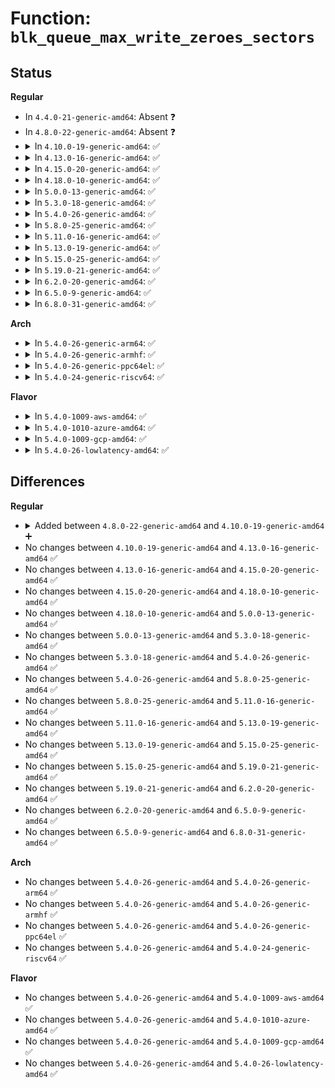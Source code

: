 # Function: <code>blk_queue_max_write_zeroes_sectors</code>

## Status
<b>Regular</b>
<ul>
<li>
In <code>4.4.0-21-generic-amd64</code>: Absent ❓
</li>
<li>
In <code>4.8.0-22-generic-amd64</code>: Absent ❓
</li>
<li>
<details>
<summary>In <code>4.10.0-19-generic-amd64</code>: ✅</summary>

```c
void blk_queue_max_write_zeroes_sectors(struct request_queue * q, unsigned int max_write_zeroes_sectors)
```

```json
{
  "name": "blk_queue_max_write_zeroes_sectors",
  "collision_type": "Unique Global",
  "inline_type": "No",
  "funcs": [
    {
      "addr": 18446744071583153280,
      "name": "blk_queue_max_write_zeroes_sectors",
      "external": true,
      "loc": "block/blk-settings.c:311",
      "file": "block/blk-settings.c",
      "inline": "seen, unknown",
      "caller_inline": [],
      "caller_func": []
    }
  ],
  "symbols": [
    {
      "addr": 18446744071583153280,
      "name": "blk_queue_max_write_zeroes_sectors",
      "section": ".text",
      "bind": "STB_GLOBAL",
      "size": 17
    }
  ]
}
```
</details>
</li>
<li>
<details>
<summary>In <code>4.13.0-16-generic-amd64</code>: ✅</summary>

```c
void blk_queue_max_write_zeroes_sectors(struct request_queue * q, unsigned int max_write_zeroes_sectors)
```

```json
{
  "name": "blk_queue_max_write_zeroes_sectors",
  "collision_type": "Unique Global",
  "inline_type": "No",
  "funcs": [
    {
      "addr": 18446744071583210528,
      "name": "blk_queue_max_write_zeroes_sectors",
      "external": true,
      "loc": "block/blk-settings.c:306",
      "file": "block/blk-settings.c",
      "inline": "seen, unknown",
      "caller_inline": [],
      "caller_func": [
        "drivers/block/loop.c:loop_set_status",
        "drivers/block/loop.c:loop_set_status",
        "drivers/scsi/sd.c:sd_config_write_same"
      ]
    }
  ],
  "symbols": [
    {
      "addr": 18446744071583210528,
      "name": "blk_queue_max_write_zeroes_sectors",
      "section": ".text",
      "bind": "STB_GLOBAL",
      "size": 17
    }
  ]
}
```
</details>
</li>
<li>
<details>
<summary>In <code>4.15.0-20-generic-amd64</code>: ✅</summary>

```c
void blk_queue_max_write_zeroes_sectors(struct request_queue * q, unsigned int max_write_zeroes_sectors)
```

```json
{
  "name": "blk_queue_max_write_zeroes_sectors",
  "collision_type": "Unique Global",
  "inline_type": "No",
  "funcs": [
    {
      "addr": 18446744071583387104,
      "name": "blk_queue_max_write_zeroes_sectors",
      "external": true,
      "loc": "block/blk-settings.c:307",
      "file": "block/blk-settings.c",
      "inline": "seen, unknown",
      "caller_inline": [],
      "caller_func": [
        "drivers/block/loop.c:loop_set_status",
        "drivers/block/loop.c:loop_set_status",
        "drivers/scsi/sd.c:sd_config_write_same"
      ]
    }
  ],
  "symbols": [
    {
      "addr": 18446744071583387104,
      "name": "blk_queue_max_write_zeroes_sectors",
      "section": ".text",
      "bind": "STB_GLOBAL",
      "size": 17
    }
  ]
}
```
</details>
</li>
<li>
<details>
<summary>In <code>4.18.0-10-generic-amd64</code>: ✅</summary>

```c
void blk_queue_max_write_zeroes_sectors(struct request_queue * q, unsigned int max_write_zeroes_sectors)
```

```json
{
  "name": "blk_queue_max_write_zeroes_sectors",
  "collision_type": "Unique Global",
  "inline_type": "No",
  "funcs": [
    {
      "addr": 18446744071583597136,
      "name": "blk_queue_max_write_zeroes_sectors",
      "external": true,
      "loc": "block/blk-settings.c:307",
      "file": "block/blk-settings.c",
      "inline": "seen, unknown",
      "caller_inline": [],
      "caller_func": [
        "drivers/block/loop.c:loop_set_status",
        "drivers/block/loop.c:loop_set_status",
        "drivers/scsi/sd.c:sd_config_write_same"
      ]
    }
  ],
  "symbols": [
    {
      "addr": 18446744071583597136,
      "name": "blk_queue_max_write_zeroes_sectors",
      "section": ".text",
      "bind": "STB_GLOBAL",
      "size": 17
    }
  ]
}
```
</details>
</li>
<li>
<details>
<summary>In <code>5.0.0-13-generic-amd64</code>: ✅</summary>

```c
void blk_queue_max_write_zeroes_sectors(struct request_queue * q, unsigned int max_write_zeroes_sectors)
```

```json
{
  "name": "blk_queue_max_write_zeroes_sectors",
  "collision_type": "Unique Global",
  "inline_type": "No",
  "funcs": [
    {
      "addr": 18446744071583703664,
      "name": "blk_queue_max_write_zeroes_sectors",
      "external": true,
      "loc": "block/blk-settings.c:251",
      "file": "block/blk-settings.c",
      "inline": "seen, unknown",
      "caller_inline": [],
      "caller_func": [
        "drivers/block/loop.c:loop_set_status",
        "drivers/block/loop.c:loop_set_status",
        "drivers/scsi/sd.c:sd_config_write_same"
      ]
    }
  ],
  "symbols": [
    {
      "addr": 18446744071583703664,
      "name": "blk_queue_max_write_zeroes_sectors",
      "section": ".text",
      "bind": "STB_GLOBAL",
      "size": 17
    }
  ]
}
```
</details>
</li>
<li>
<details>
<summary>In <code>5.3.0-18-generic-amd64</code>: ✅</summary>

```c
void blk_queue_max_write_zeroes_sectors(struct request_queue * q, unsigned int max_write_zeroes_sectors)
```

```json
{
  "name": "blk_queue_max_write_zeroes_sectors",
  "collision_type": "Unique Global",
  "inline_type": "No",
  "funcs": [
    {
      "addr": 18446744071583892304,
      "name": "blk_queue_max_write_zeroes_sectors",
      "external": true,
      "loc": "block/blk-settings.c:252",
      "file": "block/blk-settings.c",
      "inline": "seen, unknown",
      "caller_inline": [],
      "caller_func": [
        "drivers/block/loop.c:loop_set_status",
        "drivers/block/loop.c:loop_set_status",
        "drivers/scsi/sd.c:sd_config_write_same"
      ]
    }
  ],
  "symbols": [
    {
      "addr": 18446744071583892304,
      "name": "blk_queue_max_write_zeroes_sectors",
      "section": ".text",
      "bind": "STB_GLOBAL",
      "size": 17
    }
  ]
}
```
</details>
</li>
<li>
<details>
<summary>In <code>5.4.0-26-generic-amd64</code>: ✅</summary>

```c
void blk_queue_max_write_zeroes_sectors(struct request_queue * q, unsigned int max_write_zeroes_sectors)
```

```json
{
  "name": "blk_queue_max_write_zeroes_sectors",
  "collision_type": "Unique Global",
  "inline_type": "No",
  "funcs": [
    {
      "addr": 18446744071583995568,
      "name": "blk_queue_max_write_zeroes_sectors",
      "external": true,
      "loc": "block/blk-settings.c:253",
      "file": "block/blk-settings.c",
      "inline": "seen, unknown",
      "caller_inline": [],
      "caller_func": [
        "drivers/block/loop.c:loop_set_status",
        "drivers/block/loop.c:loop_set_status",
        "drivers/scsi/sd.c:sd_config_write_same"
      ]
    }
  ],
  "symbols": [
    {
      "addr": 18446744071583995568,
      "name": "blk_queue_max_write_zeroes_sectors",
      "section": ".text",
      "bind": "STB_GLOBAL",
      "size": 17
    }
  ]
}
```
</details>
</li>
<li>
<details>
<summary>In <code>5.8.0-25-generic-amd64</code>: ✅</summary>

```c
void blk_queue_max_write_zeroes_sectors(struct request_queue * q, unsigned int max_write_zeroes_sectors)
```

```json
{
  "name": "blk_queue_max_write_zeroes_sectors",
  "collision_type": "Unique Global",
  "inline_type": "No",
  "funcs": [
    {
      "addr": 18446744071584384320,
      "name": "blk_queue_max_write_zeroes_sectors",
      "external": true,
      "loc": "block/blk-settings.c:219",
      "file": "block/blk-settings.c",
      "inline": "seen, unknown",
      "caller_inline": [],
      "caller_func": [
        "drivers/block/loop.c:loop_set_status",
        "drivers/block/loop.c:loop_set_status",
        "drivers/scsi/sd.c:sd_config_write_same"
      ]
    }
  ],
  "symbols": [
    {
      "addr": 18446744071584384320,
      "name": "blk_queue_max_write_zeroes_sectors",
      "section": ".text",
      "bind": "STB_GLOBAL",
      "size": 17
    }
  ]
}
```
</details>
</li>
<li>
<details>
<summary>In <code>5.11.0-16-generic-amd64</code>: ✅</summary>

```c
void blk_queue_max_write_zeroes_sectors(struct request_queue * q, unsigned int max_write_zeroes_sectors)
```

```json
{
  "name": "blk_queue_max_write_zeroes_sectors",
  "collision_type": "Unique Global",
  "inline_type": "No",
  "funcs": [
    {
      "addr": 18446744071584498336,
      "name": "blk_queue_max_write_zeroes_sectors",
      "external": true,
      "loc": "block/blk-settings.c:223",
      "file": "block/blk-settings.c",
      "inline": "seen, unknown",
      "caller_inline": [],
      "caller_func": [
        "drivers/block/loop.c:loop_set_status",
        "drivers/block/loop.c:loop_set_status",
        "drivers/scsi/sd.c:sd_config_write_same"
      ]
    }
  ],
  "symbols": [
    {
      "addr": 18446744071584498336,
      "name": "blk_queue_max_write_zeroes_sectors",
      "section": ".text",
      "bind": "STB_GLOBAL",
      "size": 17
    }
  ]
}
```
</details>
</li>
<li>
<details>
<summary>In <code>5.13.0-19-generic-amd64</code>: ✅</summary>

```c
void blk_queue_max_write_zeroes_sectors(struct request_queue * q, unsigned int max_write_zeroes_sectors)
```

```json
{
  "name": "blk_queue_max_write_zeroes_sectors",
  "collision_type": "Unique Global",
  "inline_type": "No",
  "funcs": [
    {
      "addr": 18446744071584533024,
      "name": "blk_queue_max_write_zeroes_sectors",
      "external": true,
      "loc": "block/blk-settings.c:196",
      "file": "block/blk-settings.c",
      "inline": "seen, unknown",
      "caller_inline": [],
      "caller_func": [
        "drivers/block/loop.c:loop_config_discard",
        "drivers/block/loop.c:loop_config_discard",
        "drivers/scsi/sd.c:sd_config_write_same"
      ]
    }
  ],
  "symbols": [
    {
      "addr": 18446744071584533024,
      "name": "blk_queue_max_write_zeroes_sectors",
      "section": ".text",
      "bind": "STB_GLOBAL",
      "size": 17
    }
  ]
}
```
</details>
</li>
<li>
<details>
<summary>In <code>5.15.0-25-generic-amd64</code>: ✅</summary>

```c
void blk_queue_max_write_zeroes_sectors(struct request_queue * q, unsigned int max_write_zeroes_sectors)
```

```json
{
  "name": "blk_queue_max_write_zeroes_sectors",
  "collision_type": "Unique Global",
  "inline_type": "No",
  "funcs": [
    {
      "addr": 18446744071584943936,
      "name": "blk_queue_max_write_zeroes_sectors",
      "external": true,
      "loc": "block/blk-settings.c:199",
      "file": "block/blk-settings.c",
      "inline": "seen, unknown",
      "caller_inline": [],
      "caller_func": [
        "drivers/block/loop.c:loop_config_discard",
        "drivers/block/loop.c:loop_config_discard",
        "drivers/scsi/sd.c:sd_config_write_same"
      ]
    }
  ],
  "symbols": [
    {
      "addr": 18446744071584943936,
      "name": "blk_queue_max_write_zeroes_sectors",
      "section": ".text",
      "bind": "STB_GLOBAL",
      "size": 17
    }
  ]
}
```
</details>
</li>
<li>
<details>
<summary>In <code>5.19.0-21-generic-amd64</code>: ✅</summary>

```c
void blk_queue_max_write_zeroes_sectors(struct request_queue * q, unsigned int max_write_zeroes_sectors)
```

```json
{
  "name": "blk_queue_max_write_zeroes_sectors",
  "collision_type": "Unique Global",
  "inline_type": "No",
  "funcs": [
    {
      "addr": 18446744071585646624,
      "name": "blk_queue_max_write_zeroes_sectors",
      "external": true,
      "loc": "block/blk-settings.c:198",
      "file": "block/blk-settings.c",
      "inline": "seen, unknown",
      "caller_inline": [],
      "caller_func": [
        "drivers/scsi/sd.c:sd_config_write_same"
      ]
    }
  ],
  "symbols": [
    {
      "addr": 18446744071585646624,
      "name": "blk_queue_max_write_zeroes_sectors",
      "section": ".text",
      "bind": "STB_GLOBAL",
      "size": 25
    }
  ]
}
```
</details>
</li>
<li>
<details>
<summary>In <code>6.2.0-20-generic-amd64</code>: ✅</summary>

```c
void blk_queue_max_write_zeroes_sectors(struct request_queue * q, unsigned int max_write_zeroes_sectors)
```

```json
{
  "name": "blk_queue_max_write_zeroes_sectors",
  "collision_type": "Unique Global",
  "inline_type": "No",
  "funcs": [
    {
      "addr": 18446744071586418832,
      "name": "blk_queue_max_write_zeroes_sectors",
      "external": true,
      "loc": "block/blk-settings.c:198",
      "file": "block/blk-settings.c",
      "inline": "seen, unknown",
      "caller_inline": [],
      "caller_func": [
        "drivers/scsi/sd.c:sd_config_write_same"
      ]
    }
  ],
  "symbols": [
    {
      "addr": 18446744071586418832,
      "name": "blk_queue_max_write_zeroes_sectors",
      "section": ".text",
      "bind": "STB_GLOBAL",
      "size": 25
    }
  ]
}
```
</details>
</li>
<li>
<details>
<summary>In <code>6.5.0-9-generic-amd64</code>: ✅</summary>

```c
void blk_queue_max_write_zeroes_sectors(struct request_queue * q, unsigned int max_write_zeroes_sectors)
```

```json
{
  "name": "blk_queue_max_write_zeroes_sectors",
  "collision_type": "Unique Global",
  "inline_type": "No",
  "funcs": [
    {
      "addr": 18446744071586666336,
      "name": "blk_queue_max_write_zeroes_sectors",
      "external": true,
      "loc": "block/blk-settings.c:204",
      "file": "block/blk-settings.c",
      "inline": "seen, unknown",
      "caller_inline": [],
      "caller_func": [
        "drivers/block/virtio_blk.c:virtblk_probe",
        "drivers/scsi/sd.c:sd_config_write_same"
      ]
    }
  ],
  "symbols": [
    {
      "addr": 18446744071586666336,
      "name": "blk_queue_max_write_zeroes_sectors",
      "section": ".text",
      "bind": "STB_GLOBAL",
      "size": 25
    }
  ]
}
```
</details>
</li>
<li>
<details>
<summary>In <code>6.8.0-31-generic-amd64</code>: ✅</summary>

```c
void blk_queue_max_write_zeroes_sectors(struct request_queue * q, unsigned int max_write_zeroes_sectors)
```

```json
{
  "name": "blk_queue_max_write_zeroes_sectors",
  "collision_type": "Unique Global",
  "inline_type": "No",
  "funcs": [
    {
      "addr": 18446744071586937360,
      "name": "blk_queue_max_write_zeroes_sectors",
      "external": true,
      "loc": "block/blk-settings.c:203",
      "file": "block/blk-settings.c",
      "inline": "seen, unknown",
      "caller_inline": [],
      "caller_func": [
        "drivers/block/virtio_blk.c:virtblk_probe",
        "drivers/scsi/sd.c:sd_config_write_same"
      ]
    }
  ],
  "symbols": [
    {
      "addr": 18446744071586937360,
      "name": "blk_queue_max_write_zeroes_sectors",
      "section": ".text",
      "bind": "STB_GLOBAL",
      "size": 25
    }
  ]
}
```
</details>
</li>
</ul>
<b>Arch</b>
<ul>
<li>
<details>
<summary>In <code>5.4.0-26-generic-arm64</code>: ✅</summary>

```c
void blk_queue_max_write_zeroes_sectors(struct request_queue * q, unsigned int max_write_zeroes_sectors)
```

```json
{
  "name": "blk_queue_max_write_zeroes_sectors",
  "collision_type": "Unique Global",
  "inline_type": "No",
  "funcs": [
    {
      "addr": 18446603336495822824,
      "name": "blk_queue_max_write_zeroes_sectors",
      "external": true,
      "loc": "block/blk-settings.c:253",
      "file": "block/blk-settings.c",
      "inline": "seen, unknown",
      "caller_inline": [],
      "caller_func": [
        "drivers/block/loop.c:loop_set_status",
        "drivers/block/loop.c:loop_set_status",
        "drivers/scsi/sd.c:sd_config_write_same"
      ]
    }
  ],
  "symbols": [
    {
      "addr": 18446603336495822824,
      "name": "blk_queue_max_write_zeroes_sectors",
      "section": ".text",
      "bind": "STB_GLOBAL",
      "size": 44
    }
  ]
}
```
</details>
</li>
<li>
<details>
<summary>In <code>5.4.0-26-generic-armhf</code>: ✅</summary>

```c
void blk_queue_max_write_zeroes_sectors(struct request_queue * q, unsigned int max_write_zeroes_sectors)
```

```json
{
  "name": "blk_queue_max_write_zeroes_sectors",
  "collision_type": "Unique Global",
  "inline_type": "No",
  "funcs": [
    {
      "addr": 3229172364,
      "name": "blk_queue_max_write_zeroes_sectors",
      "external": true,
      "loc": "block/blk-settings.c:253",
      "file": "block/blk-settings.c",
      "inline": "seen, unknown",
      "caller_inline": [],
      "caller_func": [
        "drivers/block/loop.c:loop_set_status",
        "drivers/block/loop.c:loop_set_status",
        "drivers/scsi/sd.c:sd_config_write_same"
      ]
    }
  ],
  "symbols": [
    {
      "addr": 3229172364,
      "name": "blk_queue_max_write_zeroes_sectors",
      "section": ".text",
      "bind": "STB_GLOBAL",
      "size": 28
    }
  ]
}
```
</details>
</li>
<li>
<details>
<summary>In <code>5.4.0-26-generic-ppc64el</code>: ✅</summary>

```c
void blk_queue_max_write_zeroes_sectors(struct request_queue * q, unsigned int max_write_zeroes_sectors)
```

```json
{
  "name": "blk_queue_max_write_zeroes_sectors",
  "collision_type": "Unique Global",
  "inline_type": "No",
  "funcs": [
    {
      "addr": 13835058055290011968,
      "name": "blk_queue_max_write_zeroes_sectors",
      "external": true,
      "loc": "block/blk-settings.c:253",
      "file": "block/blk-settings.c",
      "inline": "seen, unknown",
      "caller_inline": [],
      "caller_func": [
        "drivers/block/loop.c:loop_set_status",
        "drivers/block/loop.c:loop_set_status",
        "drivers/scsi/sd.c:sd_config_write_same",
        "drivers/scsi/sd.c:sd_config_write_same",
        "drivers/scsi/sd.c:sd_config_write_same",
        "drivers/scsi/sd.c:sd_config_write_same"
      ]
    }
  ],
  "symbols": [
    {
      "addr": 13835058055290011968,
      "name": "blk_queue_max_write_zeroes_sectors",
      "section": ".text",
      "bind": "STB_GLOBAL",
      "size": 16
    }
  ]
}
```
</details>
</li>
<li>
<details>
<summary>In <code>5.4.0-24-generic-riscv64</code>: ✅</summary>

```c
void blk_queue_max_write_zeroes_sectors(struct request_queue * q, unsigned int max_write_zeroes_sectors)
```

```json
{
  "name": "blk_queue_max_write_zeroes_sectors",
  "collision_type": "Unique Global",
  "inline_type": "No",
  "funcs": [
    {
      "addr": 18446743936274957690,
      "name": "blk_queue_max_write_zeroes_sectors",
      "external": true,
      "loc": "block/blk-settings.c:253",
      "file": "block/blk-settings.c",
      "inline": "seen, unknown",
      "caller_inline": [],
      "caller_func": [
        "drivers/block/loop.c:loop_set_status",
        "drivers/block/loop.c:loop_set_status",
        "drivers/scsi/sd.c:sd_config_write_same"
      ]
    }
  ],
  "symbols": [
    {
      "addr": 18446743936274957690,
      "name": "blk_queue_max_write_zeroes_sectors",
      "section": ".text",
      "bind": "STB_GLOBAL",
      "size": 42
    }
  ]
}
```
</details>
</li>
</ul>
<b>Flavor</b>
<ul>
<li>
<details>
<summary>In <code>5.4.0-1009-aws-amd64</code>: ✅</summary>

```c
void blk_queue_max_write_zeroes_sectors(struct request_queue * q, unsigned int max_write_zeroes_sectors)
```

```json
{
  "name": "blk_queue_max_write_zeroes_sectors",
  "collision_type": "Unique Global",
  "inline_type": "No",
  "funcs": [
    {
      "addr": 18446744071583964304,
      "name": "blk_queue_max_write_zeroes_sectors",
      "external": true,
      "loc": "block/blk-settings.c:253",
      "file": "block/blk-settings.c",
      "inline": "seen, unknown",
      "caller_inline": [],
      "caller_func": [
        "drivers/block/loop.c:loop_set_status",
        "drivers/block/loop.c:loop_set_status",
        "drivers/scsi/sd.c:sd_config_write_same",
        "drivers/nvme/host/core.c:nvme_update_disk_info",
        "drivers/nvme/host/core.c:nvme_update_disk_info"
      ]
    }
  ],
  "symbols": [
    {
      "addr": 18446744071583964304,
      "name": "blk_queue_max_write_zeroes_sectors",
      "section": ".text",
      "bind": "STB_GLOBAL",
      "size": 17
    }
  ]
}
```
</details>
</li>
<li>
<details>
<summary>In <code>5.4.0-1010-azure-amd64</code>: ✅</summary>

```c
void blk_queue_max_write_zeroes_sectors(struct request_queue * q, unsigned int max_write_zeroes_sectors)
```

```json
{
  "name": "blk_queue_max_write_zeroes_sectors",
  "collision_type": "Unique Global",
  "inline_type": "No",
  "funcs": [
    {
      "addr": 18446744071583901216,
      "name": "blk_queue_max_write_zeroes_sectors",
      "external": true,
      "loc": "block/blk-settings.c:253",
      "file": "block/blk-settings.c",
      "inline": "seen, unknown",
      "caller_inline": [],
      "caller_func": [
        "drivers/block/loop.c:loop_set_status",
        "drivers/block/loop.c:loop_set_status",
        "drivers/scsi/sd.c:sd_config_write_same",
        "drivers/nvme/host/core.c:nvme_update_disk_info",
        "drivers/nvme/host/core.c:nvme_update_disk_info"
      ]
    }
  ],
  "symbols": [
    {
      "addr": 18446744071583901216,
      "name": "blk_queue_max_write_zeroes_sectors",
      "section": ".text",
      "bind": "STB_GLOBAL",
      "size": 17
    }
  ]
}
```
</details>
</li>
<li>
<details>
<summary>In <code>5.4.0-1009-gcp-amd64</code>: ✅</summary>

```c
void blk_queue_max_write_zeroes_sectors(struct request_queue * q, unsigned int max_write_zeroes_sectors)
```

```json
{
  "name": "blk_queue_max_write_zeroes_sectors",
  "collision_type": "Unique Global",
  "inline_type": "No",
  "funcs": [
    {
      "addr": 18446744071583948064,
      "name": "blk_queue_max_write_zeroes_sectors",
      "external": true,
      "loc": "block/blk-settings.c:253",
      "file": "block/blk-settings.c",
      "inline": "seen, unknown",
      "caller_inline": [],
      "caller_func": [
        "drivers/block/loop.c:loop_set_status",
        "drivers/block/loop.c:loop_set_status",
        "drivers/scsi/sd.c:sd_config_write_same"
      ]
    }
  ],
  "symbols": [
    {
      "addr": 18446744071583948064,
      "name": "blk_queue_max_write_zeroes_sectors",
      "section": ".text",
      "bind": "STB_GLOBAL",
      "size": 17
    }
  ]
}
```
</details>
</li>
<li>
<details>
<summary>In <code>5.4.0-26-lowlatency-amd64</code>: ✅</summary>

```c
void blk_queue_max_write_zeroes_sectors(struct request_queue * q, unsigned int max_write_zeroes_sectors)
```

```json
{
  "name": "blk_queue_max_write_zeroes_sectors",
  "collision_type": "Unique Global",
  "inline_type": "No",
  "funcs": [
    {
      "addr": 18446744071584050048,
      "name": "blk_queue_max_write_zeroes_sectors",
      "external": true,
      "loc": "block/blk-settings.c:253",
      "file": "block/blk-settings.c",
      "inline": "seen, unknown",
      "caller_inline": [],
      "caller_func": [
        "drivers/block/loop.c:loop_set_status",
        "drivers/block/loop.c:loop_set_status",
        "drivers/scsi/sd.c:sd_config_write_same"
      ]
    }
  ],
  "symbols": [
    {
      "addr": 18446744071584050048,
      "name": "blk_queue_max_write_zeroes_sectors",
      "section": ".text",
      "bind": "STB_GLOBAL",
      "size": 17
    }
  ]
}
```
</details>
</li>
</ul>

## Differences
<b>Regular</b>
<ul>
<li>
<details>
<summary>Added between <code>4.8.0-22-generic-amd64</code> and <code>4.10.0-19-generic-amd64</code> ➕</summary>

```c
void blk_queue_max_write_zeroes_sectors(struct request_queue * q, unsigned int max_write_zeroes_sectors)
```
</details>
</li>
<li>
No changes between <code>4.10.0-19-generic-amd64</code> and <code>4.13.0-16-generic-amd64</code> ✅
</li>
<li>
No changes between <code>4.13.0-16-generic-amd64</code> and <code>4.15.0-20-generic-amd64</code> ✅
</li>
<li>
No changes between <code>4.15.0-20-generic-amd64</code> and <code>4.18.0-10-generic-amd64</code> ✅
</li>
<li>
No changes between <code>4.18.0-10-generic-amd64</code> and <code>5.0.0-13-generic-amd64</code> ✅
</li>
<li>
No changes between <code>5.0.0-13-generic-amd64</code> and <code>5.3.0-18-generic-amd64</code> ✅
</li>
<li>
No changes between <code>5.3.0-18-generic-amd64</code> and <code>5.4.0-26-generic-amd64</code> ✅
</li>
<li>
No changes between <code>5.4.0-26-generic-amd64</code> and <code>5.8.0-25-generic-amd64</code> ✅
</li>
<li>
No changes between <code>5.8.0-25-generic-amd64</code> and <code>5.11.0-16-generic-amd64</code> ✅
</li>
<li>
No changes between <code>5.11.0-16-generic-amd64</code> and <code>5.13.0-19-generic-amd64</code> ✅
</li>
<li>
No changes between <code>5.13.0-19-generic-amd64</code> and <code>5.15.0-25-generic-amd64</code> ✅
</li>
<li>
No changes between <code>5.15.0-25-generic-amd64</code> and <code>5.19.0-21-generic-amd64</code> ✅
</li>
<li>
No changes between <code>5.19.0-21-generic-amd64</code> and <code>6.2.0-20-generic-amd64</code> ✅
</li>
<li>
No changes between <code>6.2.0-20-generic-amd64</code> and <code>6.5.0-9-generic-amd64</code> ✅
</li>
<li>
No changes between <code>6.5.0-9-generic-amd64</code> and <code>6.8.0-31-generic-amd64</code> ✅
</li>
</ul>
<b>Arch</b>
<ul>
<li>
No changes between <code>5.4.0-26-generic-amd64</code> and <code>5.4.0-26-generic-arm64</code> ✅
</li>
<li>
No changes between <code>5.4.0-26-generic-amd64</code> and <code>5.4.0-26-generic-armhf</code> ✅
</li>
<li>
No changes between <code>5.4.0-26-generic-amd64</code> and <code>5.4.0-26-generic-ppc64el</code> ✅
</li>
<li>
No changes between <code>5.4.0-26-generic-amd64</code> and <code>5.4.0-24-generic-riscv64</code> ✅
</li>
</ul>
<b>Flavor</b>
<ul>
<li>
No changes between <code>5.4.0-26-generic-amd64</code> and <code>5.4.0-1009-aws-amd64</code> ✅
</li>
<li>
No changes between <code>5.4.0-26-generic-amd64</code> and <code>5.4.0-1010-azure-amd64</code> ✅
</li>
<li>
No changes between <code>5.4.0-26-generic-amd64</code> and <code>5.4.0-1009-gcp-amd64</code> ✅
</li>
<li>
No changes between <code>5.4.0-26-generic-amd64</code> and <code>5.4.0-26-lowlatency-amd64</code> ✅
</li>
</ul>

